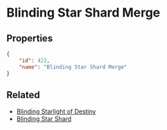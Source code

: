 # Blinding Star Shard Merge

<no description available>

## Properties

```json
{
    "id": 422,
    "name": "Blinding Star Shard Merge"
}
```

## Related

- [Blinding Starlight of Destiny](../items/22015-blinding-starlight-of-destiny.md)
- [Blinding Star Shard](../items/22013-blinding-star-shard.md)

